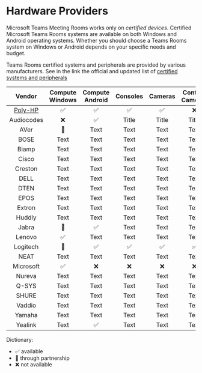 # Hardware Providers

Microsoft Teams Meeting Rooms works only on *certified devices*. Certified Microsoft Teams Rooms systems are available on both Windows and Android operating systems. Whether you should choose a Teams Rooms system on Windows or Android depends on your specific needs and budget.

Teams Rooms certified systems and peripherals are provided by various manufacturers.
See in the link the official and updated list of [certified systems and peripherals](https://learn.microsoft.com/en-us/microsoftteams/rooms/)

| Vendor          | Compute Windows | Compute Android | Consoles | Cameras | Content Cameras | Intelligent Cameras | Microphones | Speakers | Touchscreen Large Board
| :-------------: | :-----------: | :-----------: | :-----------: | :-----------: | :-----------: | :-----------: | :-----------: | :-----------: | :-----------: |
| [Poly-HP](./Poly-HP.md)         | ✅          |✅        |✅       |✅        |❌        |✅        |✅        |✅        |❌        |
| Audiocodes      | ❌         | ✅        | Title        | Title      | Title       | Title       | Title       | Title       | Title       |
| AVer            | 🤝          |Text        |Text        |Text        |Text        |Text        |Text        |Text        |Text        |
| BOSE            | Text          |Text        |Text        |Text        |Text        |Text        |Text        |Text        |Text        |
| Biamp           | Text          |Text        |Text        |Text        |Text        |Text        |Text        |Text        |Text        |
| Cisco           | Text          |Text        |Text        |Text        |Text        |Text        |Text        |Text        |Text        |
| Creston         | Text          |Text        |Text        |Text        |Text        |Text        |Text        |Text        |Text        |
| DELL            | Text          |Text        |Text        |Text        |Text        |Text        |Text        |Text        |Text        |
| DTEN            | Text          |Text        |Text        |Text        |Text        |Text        |Text        |Text        |Text        |
| EPOS            | Text          |Text        |Text        |Text        |Text        |Text        |Text        |Text        |Text        |
| Extron          | Text          |Text        |Text        |Text        |Text        |Text        |Text        |Text        |Text        |
| Huddly          | Text          |Text        |Text        |Text        |Text        |Text        |Text        |Text        |Text        |
| Jabra           | 🤝          |✅        |Text        |Text        |Text        |Text        |Text        |Text        |Text        |
| Lenovo          | ✅          |Text        |Text        |Text        |Text        |Text        |Text        |Text        |Text        |
| Logitech        | 🤝          |✅        |✅        |✅        |✅        |Text        |✅        |✅        |❌        |
| NEAT            | Text          |Text        |Text        |Text        |Text        |Text        |Text        |Text        |Text        |
| Microsoft       | ✅           |❌          |❌          |❌         |❌         |❌          |❌          |❌         |✅         |
| Nureva          | Text          |Text        |Text        |Text        |Text        |Text        |Text        |Text        |Text        |
| Q-SYS           | Text          |Text        |Text        |Text        |Text        |Text        |Text        |Text        |Text        |
| SHURE           | Text          |Text        |Text        |Text        |Text        |Text        |Text        |Text        |Text        |
| Vaddio          | Text          |Text        |Text        |Text        |Text        |Text        |Text        |Text        |Text        |
| Yamaha          | Text          |Text        |Text        |Text        |Text        |Text        |Text        |Text        |Text        |
| Yealink         | Text          |✅        |Text        |Text        |Text        |Text        |Text        |Text        |✅        |

Dictionary:
- ✅ available
- 🤝 through partnership
- ❌ not available
